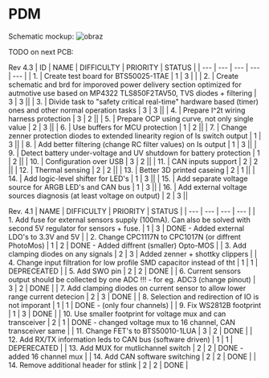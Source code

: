 # PDM

Schematic mockup:
![obraz](https://github.com/PGRacing/PDM/assets/78111197/ae750abc-0e28-4523-a7b9-82eb0c457f79)

TODO on next PCB:

Rev 4.3
| ID | NAME | DIFFICULTY | PRIORITY | STATUS |
| --- | --- | --- | --- | --- |
| 1. | Create test board for BTS50025-1TAE | 1 | 3 | | 
| 2. | Create schematic and brd for imporoved power delivery section optimized for autmotive use based on MP4322 TLS850F2TAV50, TVS diodes + filtering | 3 | 3 || 
| 3. | Divide task to "safety critical real-time" hardware based (timer) ones and other normal operation tasks | 3 | 3 || 
| 4. | Prepare I^2t wiring harness protection | 3 | 2 || 
| 5. | Prepare OCP using curve, not only single value | 2 | 3 || 
| 6. | Use buffers for MCU protection | 1 | 2 || 
| 7. | Change zenner protection diodes to extended linearity region of Is switch output | 1 | 3 || 
| 8. | Add better filtering (change RC filter values) on Is output | 1 | 3 || 
| 9. | Detect battery under-voltage and UV shutdown for battery protection | 1 | 2 || 
| 10. | Configuration over USB | 3 | 2 || 
| 11. | CAN inputs support | 2 | 2 || 
| 12. | Thermal sensing | 2 | 2 || 
| 13. | Better 3D printed caseing | 2 | 1 || 
| 14. | Add logic-level shifter for LED's | 1 | 3 || 
| 15. | Add separate voltage source for ARGB LED's and CAN bus | 1 | 3 || 
| 16. | Add external voltage sources diagnosis (at least voltage on output) | 2 | 3 || 

Rev. 4.1
| NAME | DIFFICULTY | PRIORITY | STATUS |
| --- | --- | --- | --- |
| 1. Add fuse for external sensors supply (100mA). Can also be solved with second 5V regulator for sensors + fuse. | 1 | 3 | DONE - Added external LDO's to 3.3V and 5V |
| 2. Change CPC1117N to CPC1017N (or diffrent PhotoMos) | 1 | 2 | DONE - Added diffrent (smaller) Opto-MOS |
| 3. Add clamping diodes on any signals | 2 | 3 | Added zenner + shottky clippers |
| 4. Change input filtration for low profile SMD capacitor instead of tht | 1 | 1 | DEPRECEATED  |
| 5. Add SWO pin | 2 | 2 | DONE |
| 6. Current sensors output should be collected by one ADC !!! - for eg. ADC3 (change pinout) | 3 | 2 | DONE |
| 7. Add clamping diodes on current sensor to allow lower range current detecion | 2 | 3 | DONE |
| 8. Selection and redirection of IO is not imporant | 1 | 1 | DONE - (only four channels) |
| 9. Fix WS2812B footprint | 1 | 3 | DONE |
| 10. Use smaller footprint for voltage mux and can transceiver | 2 | 1 | DONE - changed voltage mux to 16 channel, CAN transceiver same |
| 11. Change FET's to BTS50010-1LUA | 3 | 2 |  DONE |
| 12. Add RX/TX information leds to CAN bus (software driven) | 1 | 1 | DEPERECATED |
| 13. Add MUX for mutlichannel switch | 2 | 2 | DONE - added 16 channel mux |
| 14. Add CAN software switching | 2 | 2 | DONE |
| 14. Remove additional header for stlink | 2 | 2 | DONE |

